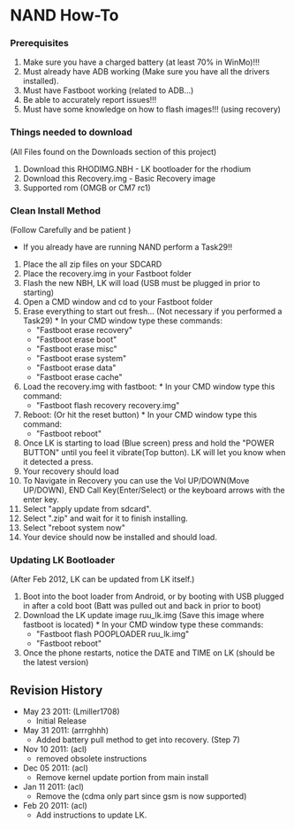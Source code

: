 # NAND How-To #

### Prerequisites ###
  1. Make sure you have a charged battery (at least 70% in WinMo)!!!
  1. Must already have ADB working (Make sure you have all the drivers installed).
  1. Must have Fastboot working (related to ADB...)
  1. Be able to accurately report issues!!!
  1. Must have some knowledge on how to flash images!!! (using recovery)

### Things needed to download ###
(All Files found on the Downloads section of this project)
  1. Download this RHODIMG.NBH - LK bootloader for the rhodium
  1. Download this Recovery.img - Basic Recovery image
  1. Supported rom (OMGB or CM7 rc1)

### Clean Install Method ###
(Follow Carefully and be patient )
  * If you already have are running NAND perform a Task29!!
  1. Place the all zip files on your SDCARD
  1. Place the recovery.img in your Fastboot folder
  1. Flash the new NBH, LK will load (USB must be plugged in prior to starting)
  1. Open a CMD window and cd to your Fastboot folder
  1. Erase everything to start out fresh... (Not necessary if you performed a Task29)
    * In your CMD window type these commands:
      * "Fastboot erase recovery"
      * "Fastboot erase boot"
      * "Fastboot erase misc"
      * "Fastboot erase system"
      * "Fastboot erase data"
      * "Fastboot erase cache"
  1. Load the recovery.img with fastboot:
    * In your CMD window type this command:
      * "Fastboot flash recovery recovery.img"
  1. Reboot: (Or hit the reset button)
    * In your CMD window type this command:
      * "Fastboot reboot"
  1. Once LK is starting to load (Blue screen) press and hold the "POWER BUTTON" until you feel it vibrate(Top button). LK will let you know when it detected a press.
  1. Your recovery should load
  1. To Navigate in Recovery you can use the Vol UP/DOWN(Move UP/DOWN), END Call Key(Enter/Select) or the keyboard arrows with the enter key.
  1. Select "apply update from sdcard".
  1. Select "<your rom>.zip" and wait for it to finish installing.
  1. Select "reboot system now"
  1. Your device should now be installed and should load.

### Updating LK Bootloader ###
(After Feb 2012, LK can be updated from LK itself.)
  1. Boot into the boot loader from Android, or by booting with USB plugged in after a cold boot (Batt was pulled out and back in prior to boot)
  1. Download the LK update image ruu\_lk.img (Save this image where fastboot is located)
    * In your CMD window type these commands:
      * "Fastboot flash POOPLOADER ruu\_lk.img"
      * "Fastboot reboot"
  1. Once the phone restarts, notice the DATE and TIME on LK (should be the latest version)

## Revision History ##
  * May 23 2011: (Lmiller1708)
    * Initial Release
  * May 31 2011: (arrrghhh)
    * Added battery pull method to get into recovery. (Step 7)
  * Nov 10 2011: (acl)
    * removed obsolete instructions
  * Dec 05 2011: (acl)
    * Remove kernel update portion from main install
  * Jan 11 2011: (acl)
    * Remove the (cdma only part since gsm is now supported)
  * Feb 20 2011: (acl)
    * Add instructions to update LK.

